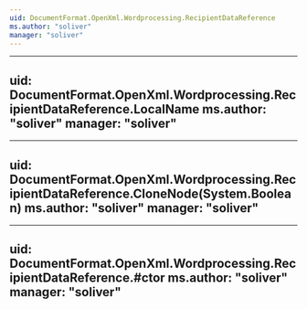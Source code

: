 ```yaml
---
uid: DocumentFormat.OpenXml.Wordprocessing.RecipientDataReference
ms.author: "soliver"
manager: "soliver"
---
```


---
uid: DocumentFormat.OpenXml.Wordprocessing.RecipientDataReference.LocalName
ms.author: "soliver"
manager: "soliver"
---

---
uid: DocumentFormat.OpenXml.Wordprocessing.RecipientDataReference.CloneNode(System.Boolean)
ms.author: "soliver"
manager: "soliver"
---

---
uid: DocumentFormat.OpenXml.Wordprocessing.RecipientDataReference.#ctor
ms.author: "soliver"
manager: "soliver"
---
